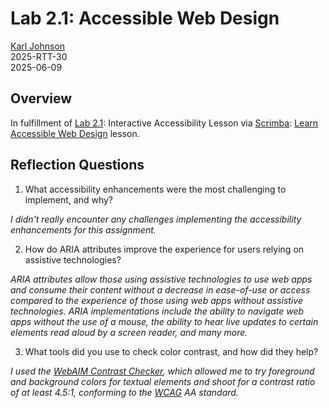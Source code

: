 # Lab 2.1: Accessible Web Design

[Karl Johnson](https://www.github.com/hirekarl)  
2025-RTT-30  
<date datetime="2025-06-09">2025-06-09</date>  

## Overview
In fulfillment of [Lab 2.1](https://ps-lms.vercel.app/curriculum/se/410/lab-1): Interactive Accessibility Lesson via [Scrimba](https://scrimba.com): [Learn Accessible Web Design](https://scrimba.com/learn-accessible-web-design-c031) lesson.

## Reflection Questions
1. What accessibility enhancements were the most challenging to implement, and why?

*I didn't really encounter any challenges implementing the accessibility enhancements for this assignment.*

2. How do ARIA attributes improve the experience for users relying on assistive technologies?

*ARIA attributes allow those using assistive technologies to use web apps and consume their content without a decrease in ease-of-use or access compared to the experience of those using web apps without assistive technologies. ARIA implementations include the ability to navigate web apps without the use of a mouse, the ability to hear live updates to certain elements read aloud by a screen reader, and many more.*

3. What tools did you use to check color contrast, and how did they help?

*I used the [WebAIM Contrast Checker](https://webaim.org/resources/contrastchecker/), which allowed me to try foreground and background colors for textual elements and shoot for a contrast ratio of at least 4.5:1, conforming to the [WCAG](https://www.wcag.com/resource/what-is-wcag/) AA standard.*
